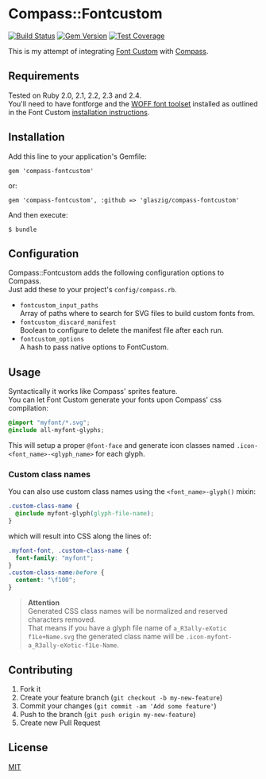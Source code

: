 # Compass::Fontcustom

[![Build Status](https://travis-ci.org/glaszig/compass-fontcustom.png?branch=master)](https://travis-ci.org/glaszig/compass-fontcustom)
[![Gem Version](https://badge.fury.io/rb/compass-fontcustom.png)](http://badge.fury.io/rb/compass-fontcustom)
[![Test Coverage](https://coveralls.io/repos/glaszig/compass-fontcustom/badge.png?branch=master)](https://coveralls.io/r/glaszig/compass-fontcustom)

This is my attempt of integrating [Font Custom](http://fontcustom.com) with [Compass](http://compass-style.org).

## Requirements

Tested on Ruby 2.0, 2.1, 2.2, 2.3 and 2.4.  
You'll need to have fontforge and the [WOFF font toolset](http://people.mozilla.com/~jkew/woff) installed as outlined in the Font Custom [installation instructions](http://fontcustom.com/#installation).

## Installation

Add this line to your application's Gemfile:

    gem 'compass-fontcustom'

or:

    gem 'compass-fontcustom', :github => 'glaszig/compass-fontcustom'

And then execute:

    $ bundle

## Configuration

Compass::Fontcustom adds the following configuration options to Compass.  
Just add these to your project's `config/compass.rb`.

- `fontcustom_input_paths`  
  Array of paths where to search for SVG files to build custom fonts from.
- `fontcustom_discard_manifest`  
  Boolean to configure to delete the manifest file after each run.
- `fontcustom_options`  
  A hash to pass native options to FontCustom.

## Usage

Syntactically it works like Compass' sprites feature.  
You can let Font Custom generate your fonts upon Compass' css compilation:

```css
@import "myfont/*.svg";
@include all-myfont-glyphs;
```

This will setup a proper `@font-face` and generate icon classes named `.icon-<font_name>-<glyph_name>` for each glyph.

### Custom class names

You can also use custom class names using the `<font_name>-glyph()` mixin:

```css
.custom-class-name {
  @include myfont-glyph(glyph-file-name);
}
```

which will result into CSS along the lines of:

```css
.myfont-font, .custom-class-name {
  font-family: "myfont";
}
.custom-class-name:before {
  content: "\f100";
}
```

> **Attention**  
> Generated CSS class names will be normalized and reserved characters removed.  
> That means if you have a glyph file name of `a_R3ally-eXotic f1Le+Name.svg` the generated class name will be `.icon-myfont-a_R3ally-eXotic-f1Le-Name`.

## Contributing

1. Fork it
2. Create your feature branch (`git checkout -b my-new-feature`)
3. Commit your changes (`git commit -am 'Add some feature'`)
4. Push to the branch (`git push origin my-new-feature`)
5. Create new Pull Request

## License

[MIT](https://raw.github.com/glaszig/compass-fontcustom/master/LICENSE)
